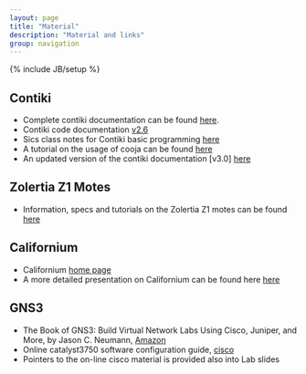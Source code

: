 ```yaml
---
layout: page
title: "Material"
description: "Material and links"
group: navigation
---
```

{% include JB/setup %}

## Contiki 
* Complete contiki documentation can be found [here](https://github.com/contiki-os/contiki/wiki).
* Contiki code documentation [v2.6](http://contiki.sourceforge.net/docs/2.6/)
* Sics class notes for Contiki basic programming [here](https://www.sics.se/~thiemo/seniot09cccc-notes.pdf)
* A tutorial on the usage of cooja can be found [here](http://cnds.eecs.jacobs-university.de/courses/iotlab-2013/cooja.pdf)
* An updated version of the contiki documentation [v3.0] [here](http://www.eistec.se/docs/contiki/index.html)

## Zolertia Z1 Motes
* Information, specs and tutorials on the Zolertia Z1 motes can be found [here](http://zolertia.sourceforge.net/wiki/index.php/Main_Page)

## Californium 
* Californium [home page](http://www.eclipse.org/californium/)
* A more detailed presentation on Californium can be found here [here](https://www.eclipsecon.org/france2014/sites/default/files/slides/Hands-on%20with%20CoAP.pdf)

## GNS3
* The Book of GNS3: Build Virtual Network Labs Using Cisco, Juniper, and More,  by Jason C. Neumann, [Amazon](http://www.amazon.com/The-Book-GNS3-Virtual-Network/dp/1593275544)
* Online catalyst3750 software configuration guide, [cisco](http://www.cisco.com/c/en/us/td/docs/switches/lan/catalyst3750/software/release/12-2_55_se/configuration/guide/scg3750.pdf)
* Pointers to the on-line cisco material is provided also into Lab slides
